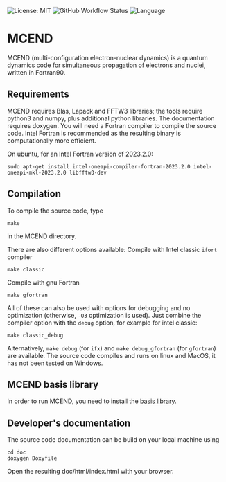 ![License: MIT](https://img.shields.io/github/license/iulusoy/MCEND)
![GitHub Workflow Status](https://img.shields.io/github/actions/workflow/status/iulusoy/MCEND/CI.yml?branch=main)
![Language](https://img.shields.io/github/languages/top/iulusoy/MCEND)
# MCEND
MCEND (multi-configuration electron-nuclear dynamics) is a quantum dynamics code for simultaneous propagation of electrons and nuclei, written in Fortran90.

## Requirements
MCEND requires Blas, Lapack and FFTW3 libraries; the tools require python3 and numpy, plus additional python libraries. The documentation requires doxygen. You will need a Fortran compiler to compile the source code. Intel Fortran is recommended as the resulting binary is computationally more efficient.

On ubuntu, for an Intel Fortran version of 2023.2.0:
```
sudo apt-get install intel-oneapi-compiler-fortran-2023.2.0 intel-oneapi-mkl-2023.2.0 libfftw3-dev
```

## Compilation
To compile the source code, type
```
make
```
in the MCEND directory.

There are also different options available: Compile with Intel classic `ifort` compiler
```
make classic
```
Compile with gnu Fortran
```
make gfortran
```
All of these can also be used with options for debugging and no optimization (otherwise, `-O3` optimization is used). Just combine the compiler option with the `debug` option, for example for intel classic:
```
make classic_debug
```
Alternatively, `make debug` (for `ifx`) and `make debug_gfortran` (for `gfortran`) are available.
The source code compiles and runs on linux and MacOS, it has not been tested on Windows.

## MCEND basis library

In order to run MCEND, you need to install the [basis library]().

## Developer's documentation
The source code documentation can be build on your local machine using
```
cd doc
doxygen Doxyfile
```
Open the resulting doc/html/index.html with your browser. 
